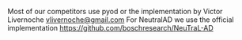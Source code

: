 Most of our competitors use pyod or the implementation by Victor Livernoche <vlivernoche@gmail.com>
For NeutralAD we use the official implementation https://github.com/boschresearch/NeuTraL-AD
